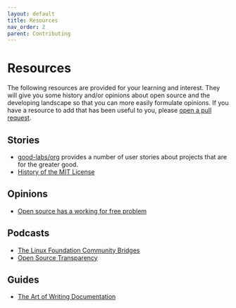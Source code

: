 ```yaml
---
layout: default
title: Resources
nav_order: 2
parent: Contributing
---
```


# Resources

The following resources are provided for your learning and interest. They
will give you some history and/or opinions about open source and the developing
landscape so that you can more easily formulate opinions. If you have a resource
to add that has been useful to you, please [open a pull request](https://github.com/good-labs/org/pulls).

## Stories

 - [good-labs/org](https://www.github.com/good-labs/org) provides a number of user stories about projects that are for the greater good.
 - [History of the MIT License](https://opensource.com/article/19/4/history-mit-license)


## Opinions

 - [Open source has a working for free problem](https://blog.tidelift.com/open-source-has-a-working-for-free-problem)


## Podcasts
 
 - [The Linux Foundation Community Bridges](http://faif.us/cast/2019/apr/02/0x65/)
 - [Open Source Transparency](https://vsoch.github.io/2019/transparency/)

## Guides

 - [The Art of Writing Documentation](https://zeroequalsfalse.press/posts/code-documentation/)
